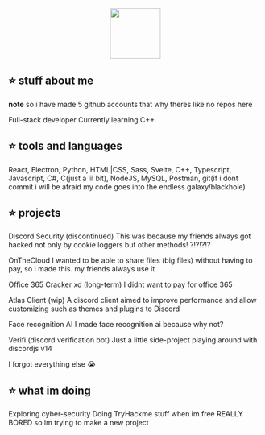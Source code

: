 <div id="header" align="center">
  <img src="https://media.giphy.com/media/M9gbBd9nbDrOTu1Mqx/giphy.gif" width="100"/>
</div>

## ⭐ stuff about me
**note** so i have made 5 github accounts that why theres like no repos here

 Full-stack developer
 Currently learning C++
 
## ⭐ tools and languages

React, Electron, Python, HTML|CSS, Sass, Svelte, C++, Typescript, Javascript, C#, C(just a lil bit), NodeJS, MySQL, Postman, git(if i dont commit i will be afraid my code goes into the endless galaxy/blackhole)

## ⭐ projects

Discord Security (discontinued)
This was because my friends always got hacked not only by cookie loggers but other methods! ?!?!?!?

OnTheCloud
I wanted to be able to share files (big files) without having to pay, so i made this. my friends always use it

Office 365 Cracker xd (long-term)
I didnt want to pay for office 365

Atlas Client (wip)
A discord client aimed to improve performance and allow customizing such as themes and plugins to Discord

Face recognition AI
I made face recognition ai because why not?

Verifi (discord verification bot)
Just a little side-project playing around with discordjs v14

I forgot everything else :sob:

## ⭐ what im doing

Exploring cyber-security
Doing TryHackme stuff when im free
REALLY BORED so im trying to make a new project
 
